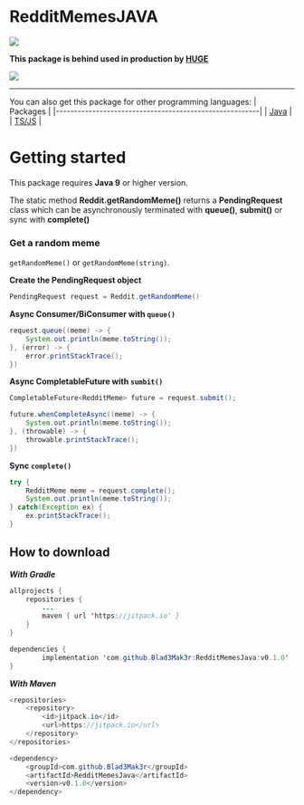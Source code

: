 # RedditMemesJAVA
[![](https://jitpack.io/v/Blad3Mak3r/RedditMemesJava.svg)](https://jitpack.io/#Blad3Mak3r/RedditMemesJava)

**This package is behind used in production by [HUGE](https://hugebot.net)**

[![](https://i.imgur.com/Jyb6NZC.png)](https://hugebot.net)

- - -

You can also get this package for other programming languages:
| Packages                                               |
|--------------------------------------------------------|
| [Java](https://github.com/Blad3Mak3r/RedditMemesJava)  |
| [TS/JS](https://github.com/Blad3Mak3r/RedditMemes)     |

# Getting started
This package requires **Java 9** or higher version.

The static method **Reddit.getRandomMeme()** returns a **PendingRequest** class which can be asynchronously terminated with **queue()**, **submit()** or sync with **complete()**

### Get a random meme

``getRandomMeme()`` or ``getRandomMeme(string)``.

**Create the PendingRequest object**
```java
PendingRequest request = Reddit.getRandomMeme()
```

**Async Consumer/BiConsumer with ``queue()``**
```java
request.queue((meme) -> {
    System.out.println(meme.toString());
}, (error) -> {
    error.printStackTrace();
})
```

**Async CompletableFuture with ``sumbit()``**
```java
CompletableFuture<RedditMeme> future = request.submit();

future.whenCompleteAsync((meme) -> {
    System.out.println(meme.toString());
}, (throwable) -> {
    throwable.printStackTrace();
})
```

**Sync ``complete()``**
```java
try {
    RedditMeme meme = request.complete();
    System.out.println(meme.toString());
} catch(Exception ex) {
    ex.printStackTrace();
}

```

## How to download
***With Gradle***
```java
allprojects {
    repositories {
        ...
        maven { url 'https://jitpack.io' }
    }
}
```
```java
dependencies {
        implementation 'com.github.Blad3Mak3r:RedditMemesJava:v0.1.0'
}
```

***With Maven***
```java
<repositories>
    <repository>
        <id>jitpack.io</id>
        <url>https://jitpack.io</url>
    </repository>
</repositories>
```
```java
<dependency>
    <groupId>com.github.Blad3Mak3r</groupId>
    <artifactId>RedditMemesJava</artifactId>
    <version>v0.1.0</version>
</dependency>
```
